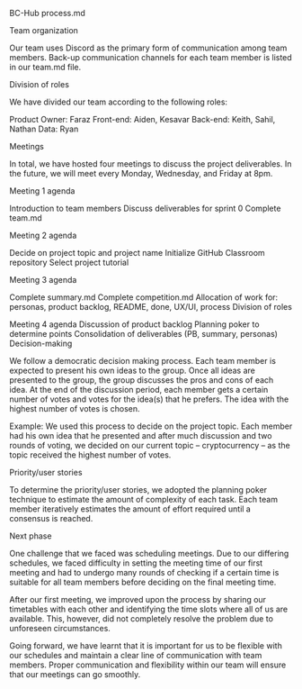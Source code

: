 BC-Hub process.md

Team organization

Our team uses Discord as the primary form of communication among team members. Back-up communication channels for each team member is listed in our team.md file.

Division of roles

We have divided our team according to the following roles:

Product Owner:	Faraz
Front-end:		Aiden, Kesavar
Back-end:		Keith, Sahil, Nathan
Data:			Ryan

Meetings

In total, we have hosted four meetings to discuss the project deliverables. In the future, we will meet every Monday, Wednesday, and Friday at 8pm.

Meeting 1 agenda

Introduction to team members
Discuss deliverables for sprint 0
Complete team.md

Meeting 2 agenda

Decide on project topic and project name
Initialize GitHub Classroom repository
Select project tutorial

Meeting 3 agenda

Complete summary.md
Complete competition.md
Allocation of work for: personas, product backlog, README, done, UX/UI, process
Division of roles

Meeting 4 agenda
Discussion of product backlog
Planning poker to determine points
Consolidation of deliverables (PB, summary, personas)
Decision-making

We follow a democratic decision making process. Each team member is expected to present his own ideas to the group. Once all ideas are presented to the group, the group discusses the pros and cons of each idea. At the end of the discussion period, each member gets a certain number of votes and votes for the idea(s) that he prefers. The idea with the highest number of votes is chosen.

Example: We used this process to decide on the project topic. Each member had his own idea that he presented and after much discussion and two rounds of voting, we decided on our current topic – cryptocurrency – as the topic received the highest number of votes.

Priority/user stories

To determine the priority/user stories, we adopted the planning poker technique to estimate the amount of complexity of each task. Each team member iteratively estimates the amount of effort required until a consensus is reached.

Next phase

One challenge that we faced was scheduling meetings. Due to our differing schedules, we faced difficulty in setting the meeting time of our first meeting and had to undergo many rounds of checking if a certain time is suitable for all team members before deciding on the final meeting time.

After our first meeting, we improved upon the process by sharing our timetables with each other and identifying the time slots where all of us are available. This, however, did not completely resolve the problem due to unforeseen circumstances.

Going forward, we have learnt that it is important for us to be flexible with our schedules and maintain a clear line of communication with team members. Proper communication and flexibility within our team will ensure that our meetings can go smoothly.
